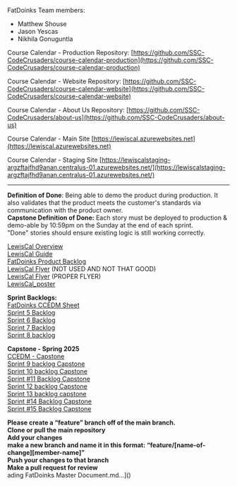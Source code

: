 FatDoinks Team members: 
* Matthew Shouse  
* Jason Yescas  
* Nikhila Gonuguntla

Course Calendar \- Production Repository: [https://github.com/SSC-CodeCrusaders/course-calendar-production](https://github.com/SSC-CodeCrusaders/course-calendar-production)

Course Calendar \- Website Repository:  [https://github.com/SSC-CodeCrusaders/course-calendar-website](https://github.com/SSC-CodeCrusaders/course-calendar-website)

Course Calendar \- About Us Repository:  [https://github.com/SSC-CodeCrusaders/about-us](https://github.com/SSC-CodeCrusaders/about-us)

Course Calendar \- Main Site  [https://lewiscal.azurewebsites.net](https://lewiscal.azurewebsites.net)

Course Calendar \- Staging Site  [https://lewiscalstaging-argzftajfhd9anan.centralus-01.azurewebsites.net/](https://lewiscalstaging-argzftajfhd9anan.centralus-01.azurewebsites.net/)

---

**Definition of Done**: Being able to demo the product during production. It also validates that the product meets the customer's standards via communication with the product owner.  
**Capstone Definition of Done:** Each story must be deployed to production & demo-able by 10:59pm on the Sunday at the end of each sprint.  
"Done" stories should ensure existing logic is still working correctly.

[LewisCal Overview](https://docs.google.com/document/d/1NR1bwqwZYGaccGfkwJTPPS9Yr7gEuEro4vg8tgmwWq4/edit?usp=sharing)  
[LewisCal Guide](https://docs.google.com/document/d/1Bfnod8wtig07FH0BNoe64O3w2T7Eke118bIvTKwl0SA/edit?tab=t.0)  
[FatDoinks Product Backlog](https://docs.google.com/document/d/1Iaj5y_Erjdmu2gNuOiiQpGDtygFBRyMZrh-HFYZN9-Q/edit?usp=sharing)  
[LewisCal Flyer](https://docs.google.com/document/d/1mtjWxMlA68fAdnP-R0oTtqGmLa98nPD-ShmYdecQ5aw/edit?usp=sharing) (NOT USED AND NOT THAT GOOD)  
[LewisCal Flyer](https://www.canva.com/design/DAGgRjvQ3tQ/U0Nk_sG__iklqD0f3Rl2qg/edit?utm_content=DAGgRjvQ3tQ&utm_campaign=designshare&utm_medium=link2&utm_source=sharebutton) (PROPER FLYER)  
[LewisCal\_poster](https://docs.google.com/presentation/d/1yPyt8_I_lE5XsnBqv4dRZMjFftqxmKP026j5Nzv-nrw/edit?usp=sharing)  


**Sprint Backlogs:**  
[FatDoinks CCEDM Sheet](https://docs.google.com/spreadsheets/d/1u-qu6MmdiWKcpN1mbgG10cBiJKGYVagRQq1iZPnCFYA/edit?usp=sharing)  
[Sprint 5 Backlog](https://docs.google.com/document/d/1mZErI63zGffExIxG8Amy3Zz4CxpK7i-tac2Q_WzqnO4/edit?usp=sharing)  
[Sprint 6 Backlog](https://docs.google.com/document/d/1_Pep94JpTwDfMV6hObwhJklcKxcrNvATC2pfpaz8aMY/edit?usp=sharing)  
[Sprint 7 Backlog](https://docs.google.com/document/d/1Z45uc9t2BLX8-WtQRo0efpQfZXZYUt54oIkSQCm3CLM/edit?usp=sharing)  
[Sprint 8 backlog](https://docs.google.com/document/d/12xBP3ImHUCgOvDAxE1Z0W8rqfhWhFVKKB81g4n-xFdM/edit?tab=t.0)

**Capstone \- Spring 2025**  
[CCEDM - Capstone](https://docs.google.com/spreadsheets/d/1rUayJEq-zYOPuI_f3bm3PY5tPv15GEDzVZfAbTFW9TM/edit?gid=1644569226#gid=1644569226)  
[Sprint 9 backlog Capstone](https://docs.google.com/document/d/1UiLKGVScgfZTN8627BQAbeTEEPcSwfbXf-ELHQs3q9E/edit?usp=sharing)  
[Sprint 10 backlog Capstone](https://docs.google.com/document/d/16wjtlx6vlm1EMqLZbf9GiARDAZpFCoEPH3YBsmDIHBA/edit?usp=sharing)  
[Sprint \#11 Backlog Capstone](https://docs.google.com/document/d/1NtGK943u2zQWjoDqpxPKnX64GFnCmP8hlp3DUmg4-BU/edit?tab=t.0)  
[Sprint 12 backlog Capstone](https://docs.google.com/document/d/1vgeM_hLSWhrPZLpyQn3VDJjw1sduN0lzzajkp_oBHCg/edit?tab=t.0)  
[Sprint 13 backlog capstone](https://docs.google.com/document/d/1R5W5KBANiJ8ZpQoOJEcx9GSuLI1CIpUCLz04jcgSd1E/edit?usp=sharing)  
[Sprint \#14 Backlog Capstone](https://docs.google.com/document/d/16mnw1MFvRn-NwVmPeAX0Y9qm9fFRAMsfIq7mJiVZnro/edit?usp=sharing)  
[Sprint \#15 Backlog Capstone](https://docs.google.com/document/d/1Au6BILKFUjPdh4SJMXYgpuoczawp8MZ7PhYnhdbXpZ4/edit?usp=sharing)

**Please create a “feature” branch off of the main branch.**  
**Clone or pull the main repository**   
**Add your changes**   
**make a new branch and name it in this format: “feature/\[name-of-change\]\[member-name\]”**  
**Push your changes to that branch**  
**Make a pull request for review**  
ading FatDoinks Master Document.md…]()
